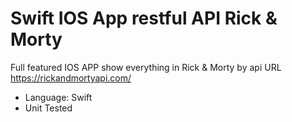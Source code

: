 # Swift IOS App restful API Rick & Morty

Full featured IOS APP show everything in Rick & Morty by api URL https://rickandmortyapi.com/

- Language: Swift
- Unit Tested
